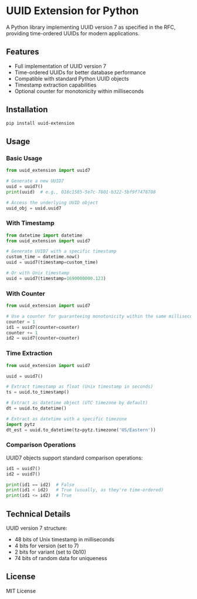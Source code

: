 # UUID Extension for Python

A Python library implementing UUID version 7 as specified in the RFC, providing time-ordered UUIDs for modern applications.

## Features

- Full implementation of UUID version 7
- Time-ordered UUIDs for better database performance
- Compatible with standard Python UUID objects
- Timestamp extraction capabilities
- Optional counter for monotonicity within milliseconds

## Installation

```bash
pip install uuid-extension
```

## Usage

### Basic Usage

```python
from uuid_extension import uuid7

# Generate a new UUID7
uuid = uuid7()
print(uuid)  # e.g., 018c1585-5e7c-7601-b322-5bf9f7478708

# Access the underlying UUID object
uuid_obj = uuid.uuid7
```

### With Timestamp

```python
from datetime import datetime
from uuid_extension import uuid7

# Generate UUID7 with a specific timestamp
custom_time = datetime.now()
uuid = uuid7(timestamp=custom_time)

# Or with Unix timestamp
uuid = uuid7(timestamp=1690000000.123)
```

### With Counter

```python
from uuid_extension import uuid7

# Use a counter for guaranteeing monotonicity within the same millisecond
counter = 1
id1 = uuid7(counter=counter)
counter += 1
id2 = uuid7(counter=counter)
```

### Time Extraction

```python
from uuid_extension import uuid7

uuid = uuid7()

# Extract timestamp as float (Unix timestamp in seconds)
ts = uuid.to_timestamp()

# Extract as datetime object (UTC timezone by default)
dt = uuid.to_datetime()

# Extract as datetime with a specific timezone
import pytz
dt_est = uuid.to_datetime(tz=pytz.timezone('US/Eastern'))
```

### Comparison Operations

UUID7 objects support standard comparison operations:

```python
id1 = uuid7()
id2 = uuid7()

print(id1 == id2)  # False
print(id1 < id2)   # True (usually, as they're time-ordered)
print(id1 <= id2)  # True
```

## Technical Details

UUID version 7 structure:
- 48 bits of Unix timestamp in milliseconds
- 4 bits for version (set to 7)
- 2 bits for variant (set to 0b10)
- 74 bits of random data for uniqueness

## License
MIT License

<!-- ## Contributing

[Contribution guidelines here] -->
